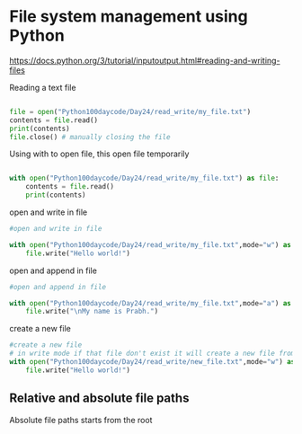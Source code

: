 # File system management using Python

<https://docs.python.org/3/tutorial/inputoutput.html#reading-and-writing-files>

Reading a text file

```py

file = open("Python100daycode/Day24/read_write/my_file.txt")
contents = file.read()
print(contents)
file.close() # manually closing the file 

```

Using with to open file, this open file temporarily

```py

with open("Python100daycode/Day24/read_write/my_file.txt") as file:
    contents = file.read()
    print(contents)

```

open and write in file

```py
#open and write in file

with open("Python100daycode/Day24/read_write/my_file.txt",mode="w") as file:
    file.write("Hello world!")
```

open and append in file

```py
#open and append in file

with open("Python100daycode/Day24/read_write/my_file.txt",mode="a") as file:
    file.write("\nMy name is Prabh.")
```

create a new file

```py
#create a new file
# in write mode if that file don't exist it will create a new file from scratch
with open("Python100daycode/Day24/read_write/new_file.txt",mode="w") as file:
    file.write("Hello world!")
```

## Relative and absolute file paths
Absolute file paths starts from the root
